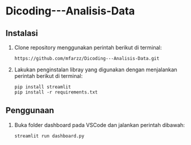 # Dicoding---Analisis-Data

## Instalasi

1. Clone repository menggunakan perintah berikut di terminal:

   ```shell
   https://github.com/mfarzz/Dicoding---Analisis-Data.git
   ```

2. Lakukan penginstalan libray yang digunakan dengan menjalankan perintah berikut di terminal:

    ```shell
    pip install streamlit
    pip install -r requirements.txt
    ```
    
## Penggunaan
1. Buka folder dashboard pada VSCode dan jalankan perintah dibawah:

    ```shell
    streamlit run dashboard.py
    ```

